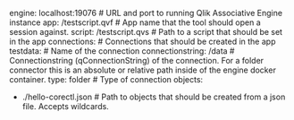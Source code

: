 engine: localhost:19076 # URL and port to running Qlik Associative Engine instance
app: /testscript.qvf   # App name that the tool should open a session against.
script: /testscript.qvs # Path to a script that should be set in the app
connections: # Connections that should be created in the app
  testdata: # Name of the connection
      connectionstring: /data # Connectionstring (qConnectionString) of the connection. For a folder connector this is an absolute or relative path inside of the engine docker container.
      type: folder # Type of connection
objects:
  - ./hello-corectl.json # Path to objects that should be created from a json file. Accepts wildcards.
